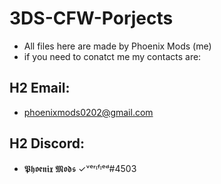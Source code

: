# 3DS-CFW-Porjects
* All files here are made by Phoenix Mods (me)
* if you need to conatct me my contacts are:
## H2 Email:
* phoenixmods0202@gmail.com
## H2 Discord:
* 𝕻𝖍𝖔𝖊𝖓𝖎𝖝 𝕸𝖔𝖉𝖘 ✓ᵛᵉʳᶦᶠᶦᵉᵈ#4503
